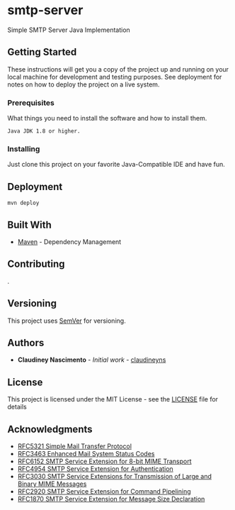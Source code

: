 
# smtp-server

Simple SMTP Server Java Implementation

## Getting Started

These instructions will get you a copy of the project up and running on your local machine for development and testing purposes. See deployment for notes on how to deploy the project on a live system.

### Prerequisites

What things you need to install the software and how to install them.

```
Java JDK 1.8 or higher.
```

### Installing

Just clone this project on your favorite Java-Compatible IDE and have fun. 

## Deployment

```
mvn deploy
```

## Built With

* [Maven](https://maven.apache.org/) - Dependency Management

## Contributing

.

## Versioning

This project uses [SemVer](http://semver.org/) for versioning.

## Authors

* **Claudiney Nascimento** - *Initial work* - [claudineyns](https://github.com/claudineyns)

## License

This project is licensed under the MIT License - see the [LICENSE](LICENSE) file for details

## Acknowledgments

* [RFC5321 Simple Mail Transfer Protocol](https://www.ietf.org/rfc/rfc5321.txt)
* [RFC3463 Enhanced Mail System Status Codes](https://www.ietf.org/rfc/rfc3463.txt)
* [RFC6152 SMTP Service Extension for 8-bit MIME Transport](https://www.ietf.org/rfc/rfc6152.txt)
* [RFC4954 SMTP Service Extension for Authentication](https://www.ietf.org/rfc/rfc4954.txt)
* [RFC3030 SMTP Service Extensions for Transmission of Large and Binary MIME Messages](https://www.ietf.org/rfc/rfc3030.txt)
* [RFC2920 SMTP Service Extension for Command Pipelining](https://www.ietf.org/rfc/rfc2920.txt)
* [RFC1870 SMTP Service Extension for Message Size Declaration](https://www.ietf.org/rfc/rfc1870.txt)
